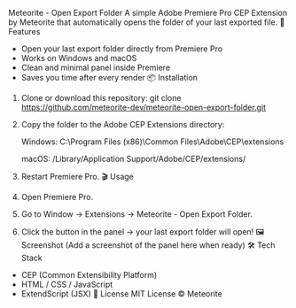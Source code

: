 Meteorite - Open Export Folder
A simple Adobe Premiere Pro CEP Extension by Meteorite that automatically opens the folder of your last exported file.
🚀 Features
- Open your last export folder directly from Premiere Pro
- Works on Windows and macOS
- Clean and minimal panel inside Premiere
- Saves you time after every render
📦 Installation
1. Clone or download this repository:
   git clone https://github.com/meteorite-dev/meteorite-open-export-folder.git
2. Copy the folder to the Adobe CEP Extensions directory:

   Windows:
   C:\Program Files (x86)\Common Files\Adobe\CEP\extensions

   macOS:
   /Library/Application Support/Adobe/CEP/extensions/

3. Restart Premiere Pro.
🎬 Usage
1. Open Premiere Pro.
2. Go to Window → Extensions → Meteorite - Open Export Folder.
3. Click the button in the panel → your last export folder will open!
🖼️ Screenshot
(Add a screenshot of the panel here when ready)
🛠️ Tech Stack
- CEP (Common Extensibility Platform)
- HTML / CSS / JavaScript
- ExtendScript (JSX)
📄 License
MIT License © Meteorite
